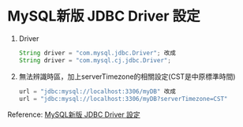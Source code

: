 # MySQL新版 JDBC Driver 設定

1. Driver

   ```java
   String driver = "com.mysql.jdbc.Driver"; 改成
   String driver = "com.mysql.cj.jdbc.Driver";
   ```

2. 無法辨識時區，加上serverTimezone的相關設定(CST是中原標準時間)

   ```java
   url = "jdbc:mysql://localhost:3306/myDB" 改成
   url = "jdbc:mysql://localhost:3306/myDB?serverTimezone=CST"
   ```

Reference: [MySQL新版 JDBC Driver 設定](https://carrie-lai.github.io/post/mysql_new_jdbcdriver/)
